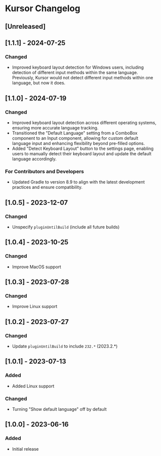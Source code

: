 # Kursor Changelog

## [Unreleased]

## [1.1.1] - 2024-07-25
### Changed
- Improved keyboard layout detection for Windows users, including detection of different input methods within the same language. Previously, Kursor would not detect different input methods within one language, but now it does.


## [1.1.0] - 2024-07-19
### Changed
- Improved keyboard layout detection across different operating systems, ensuring more accurate language tracking.
- Transitioned the "Default Language" setting from a ComboBox component to an Input component, allowing for custom default language input and enhancing flexibility beyond pre-filled options.
- Added "Detect Keyboard Layout" button to the settings page, enabling users to manually detect their keyboard layout and update the default language accordingly.

### For Contributors and Developers
- Updated Gradle to version 8.9 to align with the latest development practices and ensure compatibility.


## [1.0.5] - 2023-12-07
### Changed
- Unspecify `pluginUntilBuild` (include all future builds)


## [1.0.4] - 2023-10-25
### Changed
- Improve MacOS support


## [1.0.3] - 2023-07-28
### Changed
- Improve Linux support


## [1.0.2] - 2023-07-27
### Changed
- Update `pluginUntilBuild` to include `232.*` (2023.2.*)


## [1.0.1] - 2023-07-13
### Added
- Added Linux support
### Changed
- Turning "Show default language" off by default


## [1.0.0] - 2023-06-16
### Added
- Initial release

